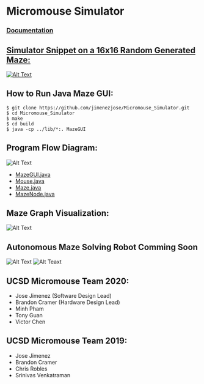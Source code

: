 # Micromouse Simulator
### [Documentation](https://github.com/jimenezjose/Micromouse_Simulator/wiki)

<!---
## Maze Generation In Progress Snippet:
![Alt Text](https://github.com/jimenezjose/Micromouse_Simulator/blob/assets/images/MazeGUI_InProgress.gif)
--->
## [Simulator Snippet on a 16x16 Random Generated Maze:](https://youtu.be/-W2w2-MaSOE)
[![Alt Text](https://github.com/jimenezjose/Micromouse_Simulator/blob/assets/images/MazeGUI_Final.gif)](https://youtu.be/-W2w2-MaSOE)

<!---
## Pointers with Git:

1) When making changes, create and switch to new branch with name relating to the change
```
git checkout -b <branch_name>
```
2) Finish your changes, and add and commit the file.
3) Then git push the new branch to github
```
git push -u origin <branch_name>
```
4) Then review the new branch, submit a pull request and compare new branch with master, and approve it if no conflicts.
5) Then other members can git pull the changes.

This way a working model will be preserved in master.
--->

## How to Run Java Maze GUI:
```
$ git clone https://github.com/jimenezjose/Micromouse_Simulator.git
$ cd Micromouse_Simulator
$ make
$ cd build
$ java -cp ../lib/*:. MazeGUI
```

<!---
## Getting started with the [STM32](https://github.com/jimenezjose/STM32)

[Documentation to get Started](https://github.com/jimenezjose/STM32)
--->
## Program Flow Diagram:
![Alt Text](https://github.com/jimenezjose/Micromouse_Simulator/blob/assets/images/Micromouse_Simulator_Program_Flow_Diagram_.png)

- [MazeGUI.java](https://github.com/jimenezjose/Micromouse_Simulator/blob/master/src/MazeGUI.java)
- [Mouse.java](https://github.com/jimenezjose/Micromouse_Simulator/blob/master/src/Mouse.java)
- [Maze.java](https://github.com/jimenezjose/Micromouse_Simulator/blob/master/src/Maze.java)
- [MazeNode.java](https://github.com/jimenezjose/Micromouse_Simulator/blob/master/src/MazeNode.java)

## Maze Graph Visualization:
![Alt Text](https://github.com/jimenezjose/Micromouse_Simulator/blob/assets/images/maze-graph.png)

## Autonomous Maze Solving Robot Comming Soon
![Alt Text](https://github.com/jimenezjose/Micromouse_Simulator/blob/assets/images/AllLayersVisible.PNG)
![Alt Teaxt](https://github.com/jimenezjose/Micromouse_Simulator/blob/assets/images/Micromouse_Hardware.jpg)

## UCSD Micromouse Team 2020:
  * Jose Jimenez (Software Design Lead)
  * Brandon Cramer (Hardware Design Lead)
  * Minh Pham
  * Tony Guan
  * Victor Chen

## UCSD Micromouse Team 2019:
 * Jose Jimenez
 * Brandon Cramer
 * Chris Robles
 * Srinivas Venkatraman


